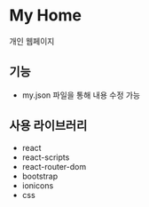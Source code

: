 # My Home
개인 웹페이지

## 기능
* my.json 파일을 통해 내용 수정 가능

## 사용 라이브러리
* react
* react-scripts
* react-router-dom
* bootstrap
* ionicons
* css